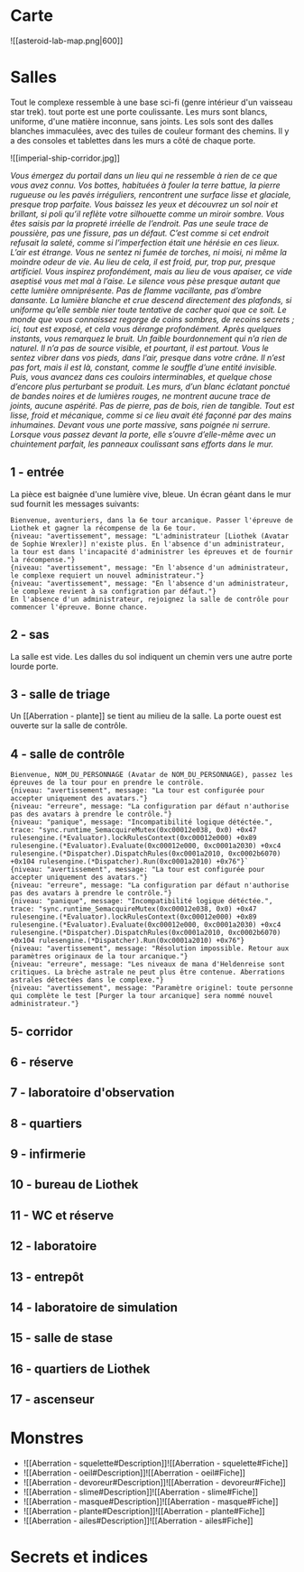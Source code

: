# Carte
![[asteroid-lab-map.png|600]]

# Salles
Tout le complexe ressemble à une base sci-fi (genre intérieur d'un vaisseau star trek).
tout porte est une porte coulissante. Les murs sont blancs, uniforme, d'une matière inconnue, sans joints. Les sols sont des dalles blanches immaculées, avec des tuiles de couleur formant des chemins.
Il y a des consoles et tablettes dans les murs a côté de chaque porte.

![[imperial-ship-corridor.jpg]]

*Vous émergez du portail dans un lieu qui ne ressemble à rien de ce que vous avez connu. Vos bottes, habituées à fouler la terre battue, la pierre rugueuse ou les pavés irréguliers, rencontrent une surface lisse et glaciale, presque trop parfaite. Vous baissez les yeux et découvrez un sol noir et brillant, si poli qu’il reflète votre silhouette comme un miroir sombre. Vous êtes saisis par la propreté irréelle de l’endroit. Pas une seule trace de poussière, pas une fissure, pas un défaut. C’est comme si cet endroit refusait la saleté, comme si l’imperfection était une hérésie en ces lieux.*
*L’air est étrange. Vous ne sentez ni fumée de torches, ni moisi, ni même la moindre odeur de vie. Au lieu de cela, il est froid, pur, trop pur, presque artificiel. Vous inspirez profondément, mais au lieu de vous apaiser, ce vide aseptisé vous met mal à l’aise.*
*Le silence vous pèse presque autant que cette lumière omniprésente. Pas de flamme vacillante, pas d’ombre dansante. La lumière blanche et crue descend directement des plafonds, si uniforme qu’elle semble nier toute tentative de cacher quoi que ce soit. Le monde que vous connaissez regorge de coins sombres, de recoins secrets ; ici, tout est exposé, et cela vous dérange profondément.*
*Après quelques instants, vous remarquez le bruit. Un faible bourdonnement qui n’a rien de naturel. Il n’a pas de source visible, et pourtant, il est partout. Vous le sentez vibrer dans vos pieds, dans l’air, presque dans votre crâne. Il n’est pas fort, mais il est là, constant, comme le souffle d’une entité invisible.*
*Puis, vous avancez dans ces couloirs interminables, et quelque chose d’encore plus perturbant se produit. Les murs, d’un blanc éclatant ponctué de bandes noires et de lumières rouges, ne montrent aucune trace de joints, aucune aspérité. Pas de pierre, pas de bois, rien de tangible. Tout est lisse, froid et mécanique, comme si ce lieu avait été façonné par des mains inhumaines. Devant vous une porte massive, sans poignée ni serrure.*
*Lorsque vous passez devant la porte, elle s’ouvre d’elle-même avec un chuintement parfait, les panneaux coulissant sans efforts dans le mur.*


## 1 - entrée
La pièce est baignée d'une lumière vive, bleue. Un écran géant dans le mur sud fournit les messages suivants:
```
Bienvenue, aventuriers, dans la 6e tour arcanique. Passer l'épreuve de Liothek et gagner la récompense de la 6e tour.
{niveau: "avertissement", message: "L'administrateur [Liothek (Avatar de Sophie Wrexler)] n'existe plus. En l'absence d'un administrateur, la tour est dans l'incapacité d'administrer les épreuves et de fournir la récompense."}
{niveau: "avertissement", message: "En l'absence d'un administrateur, le complexe requiert un nouvel administrateur."}
{niveau: "avertissement", message: "En l'absence d'un administrateur, le complexe revient à sa configration par défaut."}
En l'absence d'un administrateur, rejoignez la salle de contrôle pour commencer l'épreuve. Bonne chance.
```



## 2 - sas
La salle est vide. Les dalles du sol indiquent un chemin vers une autre porte lourde porte.

## 3 - salle de triage
Un [[Aberration - plante]] se tient au milieu de la salle. La porte ouest est ouverte sur la salle de contrôle.

## 4 - salle de contrôle

```
Bienvenue, NOM_DU_PERSONNAGE (Avatar de NOM_DU_PERSONNAGE), passez les épreuves de la tour pour en prendre le contrôle.
{niveau: "avertissement", message: "La tour est configurée pour accepter uniquement des avatars."}
{niveau: "erreure", message: "La configuration par défaut n'authorise pas des avatars à prendre le contrôle."}
{niveau: "panique", message: "Incompatibilité logique détéctée.", trace: "sync.runtime_SemacquireMutex(0xc00012e038, 0x0) +0x47 rulesengine.(*Evaluator).lockRulesContext(0xc00012e000) +0x89 rulesengine.(*Evaluator).Evaluate(0xc00012e000, 0xc0001a2030) +0xc4 rulesengine.(*Dispatcher).DispatchRules(0xc0001a2010, 0xc0002b6070) +0x104 rulesengine.(*Dispatcher).Run(0xc0001a2010) +0x76"}`
{niveau: "avertissement", message: "La tour est configurée pour accepter uniquement des avatars."}
{niveau: "erreure", message: "La configuration par défaut n'authorise pas des avatars à prendre le contrôle."}
{niveau: "panique", message: "Incompatibilité logique détéctée.", trace: "sync.runtime_SemacquireMutex(0xc00012e038, 0x0) +0x47 rulesengine.(*Evaluator).lockRulesContext(0xc00012e000) +0x89 rulesengine.(*Evaluator).Evaluate(0xc00012e000, 0xc0001a2030) +0xc4 rulesengine.(*Dispatcher).DispatchRules(0xc0001a2010, 0xc0002b6070) +0x104 rulesengine.(*Dispatcher).Run(0xc0001a2010) +0x76"}
{niveau: "avertissement", message: "Résolution impossible. Retour aux paramètres originaux de la tour arcanique."}
{niveau: "erreure", message: "Les niveaux de mana d'Heldenreise sont critiques. La brèche astrale ne peut plus être contenue. Aberrations astrales détectées dans le complexe."}
{niveau: "avertissement", message: "Paramètre originel: toute personne qui complète le test [Purger la tour arcanique] sera nommé nouvel administrateur."}
```

## 5- corridor
## 6 - réserve
## 7 - laboratoire d'observation
## 8 - quartiers
## 9 - infirmerie
## 10 - bureau de Liothek
## 11 - WC et réserve
## 12 - laboratoire
## 13 - entrepôt
## 14 - laboratoire de simulation
## 15 - salle de stase
## 16 - quartiers de Liothek
## 17 - ascenseur


# Monstres
- ![[Aberration - squelette#Description]]![[Aberration - squelette#Fiche]]
- ![[Aberration - oeil#Description]]![[Aberration - oeil#Fiche]]
- ![[Aberration - devoreur#Description]]![[Aberration - devoreur#Fiche]]
- ![[Aberration - slime#Description]]![[Aberration - slime#Fiche]]
- ![[Aberration - masque#Description]]![[Aberration - masque#Fiche]]
- ![[Aberration - plante#Description]]![[Aberration - plante#Fiche]]
- ![[Aberration - ailes#Description]]![[Aberration - ailes#Fiche]]

# Secrets et indices
